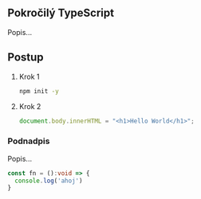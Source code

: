 ## Pokročilý TypeScript

Popis...

## Postup

1. Krok 1
   ```bash
   npm init -y
   ```
1. Krok 2
   ```js
   document.body.innerHTML = "<h1>Hello World</h1>";
   ```

### Podnadpis

Popis...

```ts
const fn = ():void => {
  console.log('ahoj')
}
```
